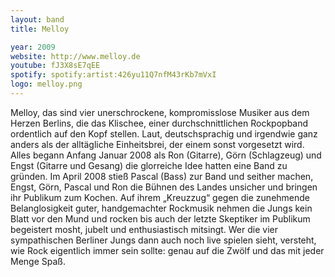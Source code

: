 ```yaml
---
layout: band
title: Melloy

year: 2009
website: http://www.melloy.de
youtube: fJ3X8sE7qEE
spotify: spotify:artist:426yu11Q7nfM43rKb7mVxI
logo: melloy.png
---
```

Melloy, das sind vier unerschrockene, kompromisslose Musiker aus dem Herzen Berlins, die das Klischee, einer durchschnittlichen Rockpopband ordentlich auf den Kopf stellen.
Laut, deutschsprachig und irgendwie ganz anders als der alltägliche Einheitsbrei, der einem sonst vorgesetzt wird.
Alles begann Anfang Januar 2008 als Ron (Gitarre), Görn (Schlagzeug) und Engst (Gitarre und Gesang) die glorreiche Idee hatten eine Band zu gründen. Im April 2008 stieß Pascal (Bass) zur Band und seither machen, Engst, Görn, Pascal und Ron die Bühnen des Landes unsicher und bringen ihr Publikum zum Kochen. Auf ihrem „Kreuzzug“ gegen die zunehmende Belanglosigkeit guter, handgemachter Rockmusik nehmen die Jungs kein Blatt vor den Mund und rocken bis auch der letzte Skeptiker im Publikum begeistert mosht, jubelt und enthusiastisch mitsingt.
Wer die vier sympathischen Berliner Jungs dann auch noch live spielen sieht, versteht, wie Rock eigentlich immer sein sollte: genau auf die Zwölf und das mit jeder Menge Spaß.
